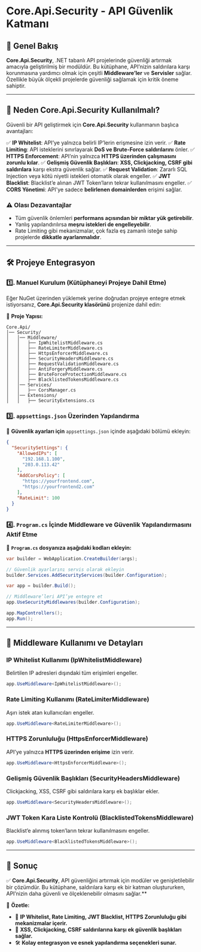 ﻿# Core.Api.Security - API Güvenlik Katmanı

## 📌 **Genel Bakış**
**Core.Api.Security**, .NET tabanlı API projelerinde güvenliği artırmak amacıyla geliştirilmiş bir modüldür. 
Bu kütüphane, API’nizin saldırılara karşı korunmasına yardımcı olmak için çeşitli **Middleware’ler** ve **Servisler** sağlar. 
Özellikle büyük ölçekli projelerde güvenliği sağlamak için kritik öneme sahiptir.

---

## 🎯 **Neden Core.Api.Security Kullanılmalı?**

Güvenli bir API geliştirmek için **Core.Api.Security** kullanmanın başlıca avantajları:

✅ **IP Whitelist**: API’ye yalnızca belirli IP’lerin erişmesine izin verir. 
✅ **Rate Limiting**: API isteklerini sınırlayarak **DoS ve Brute-Force saldırılarını** önler. 
✅ **HTTPS Enforcement**: API’nin yalnızca **HTTPS üzerinden çalışmasını zorunlu kılar**.
✅ **Gelişmiş Güvenlik Başlıkları**: **XSS, Clickjacking, CSRF gibi saldırılara** karşı ekstra güvenlik sağlar.
✅ **Request Validation**: Zararlı SQL Injection veya kötü niyetli istekleri otomatik olarak engeller.
✅ **JWT Blacklist**: Blacklist’e alınan JWT Token’ların tekrar kullanılmasını engeller.
✅ **CORS Yönetimi**: API'ye sadece **belirlenen domainlerden** erişimi sağlar.

### ⚠ **Olası Dezavantajlar**
- Tüm güvenlik önlemleri **performans açısından bir miktar yük getirebilir**.
- Yanlış yapılandırılırsa **meşru istekleri de engelleyebilir**.
- Rate Limiting gibi mekanizmalar, çok fazla eş zamanlı isteğe sahip projelerde **dikkatle ayarlanmalıdır**.

---

## 🛠 **Projeye Entegrasyon**

### **1️⃣. Manuel Kurulum (Kütüphaneyi Projeye Dahil Etme)**
Eğer NuGet üzerinden yüklemek yerine doğrudan projeye entegre etmek istiyorsanız, **Core.Api.Security klasörünü** projenize dahil edin:

📂 **Proje Yapısı:**
```
Core.Api/
│── Security/
│   │── Middleware/  
│   │   ├── IpWhitelistMiddleware.cs
│   │   ├── RateLimiterMiddleware.cs
│   │   ├── HttpsEnforcerMiddleware.cs
│   │   ├── SecurityHeadersMiddleware.cs
│   │   ├── RequestValidationMiddleware.cs
│   │   ├── AntiForgeryMiddleware.cs
│   │   ├── BruteForceProtectionMiddleware.cs
│   │   ├── BlacklistedTokensMiddleware.cs
│   │── Services/
│   │   ├── CorsManager.cs
│   │── Extensions/
│   │   ├── SecurityExtensions.cs
```

### **3️⃣. `appsettings.json` Üzerinden Yapılandırma**

📌 **Güvenlik ayarları için** `appsettings.json` içinde aşağıdaki bölümü ekleyin:
```json
{
  "SecuritySettings": {
    "AllowedIPs": [
      "192.168.1.100",
      "203.0.113.42"
    ],
    "AddCorsPolicy": [
      "https://yourfrontend.com",
      "https://yourfrontend2.com"
    ],
    "RateLimit": 100
  }
}
```

### **4️⃣. `Program.cs` İçinde Middleware ve Güvenlik Yapılandırmasını Aktif Etme**

📌 **`Program.cs` dosyanıza aşağıdaki kodları ekleyin:**
```csharp
var builder = WebApplication.CreateBuilder(args);

// Güvenlik ayarlarını servis olarak ekleyin
builder.Services.AddSecurityServices(builder.Configuration);

var app = builder.Build();

// Middleware’leri API’ye entegre et
app.UseSecurityMiddlewares(builder.Configuration);

app.MapControllers();
app.Run();
```

---

## 🚀 **Middleware Kullanımı ve Detayları**

### **IP Whitelist Kullanımı (IpWhitelistMiddleware)**
Belirtilen IP adresleri dışındaki tüm erişimleri engeller.
```csharp
app.UseMiddleware<IpWhitelistMiddleware>();
```

### **Rate Limiting Kullanımı (RateLimiterMiddleware)**
Aşırı istek atan kullanıcıları engeller.
```csharp
app.UseMiddleware<RateLimiterMiddleware>();
```

### **HTTPS Zorunluluğu (HttpsEnforcerMiddleware)**
API’ye yalnızca **HTTPS üzerinden erişime** izin verir.
```csharp
app.UseMiddleware<HttpsEnforcerMiddleware>();
```

### **Gelişmiş Güvenlik Başlıkları (SecurityHeadersMiddleware)**
Clickjacking, XSS, CSRF gibi saldırılara karşı ek başlıklar ekler.
```csharp
app.UseMiddleware<SecurityHeadersMiddleware>();
```

### **JWT Token Kara Liste Kontrolü (BlacklistedTokensMiddleware)**
Blacklist’e alınmış token’ların tekrar kullanılmasını engeller.
```csharp
app.UseMiddleware<BlacklistedTokensMiddleware>();
```

---

## 🎯 **Sonuç**
✅ **Core.Api.Security**, API güvenliğini artırmak için modüler ve genişletilebilir bir çözümdür. 
Bu kütüphane, saldırılara karşı ek bir katman oluştururken, API’nizin daha güvenli ve ölçeklenebilir olmasını sağlar.**

📌 **Özetle:**
- 🚀 **IP Whitelist, Rate Limiting, JWT Blacklist, HTTPS Zorunluluğu gibi mekanizmalar içerir.**
- 🔐 **XSS, Clickjacking, CSRF saldırılarına karşı ek güvenlik başlıkları sağlar.**
- 🛠 **Kolay entegrasyon ve esnek yapılandırma seçenekleri sunar.**

